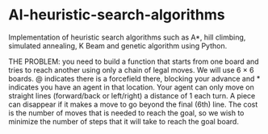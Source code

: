 # AI-heuristic-search-algorithms
Implementation of heuristic search algorithms such as A*, hill climbing, simulated annealing, K Beam and genetic algorithm using Python.

THE PROBLEM:
you need to build a function that starts from one board and tries to reach another using only a chain of legal moves. We will use 6 × 6 boards. @  indicates there is a forcefield there, blocking your advance and * indicates you have an agent in that location.
 Your agent can only move on straight lines (forward/back or
left/right) a distance of 1 each turn. A piece can disappear if it makes a move to go beyond the final (6th) line. The cost is the number of moves that is needed to reach the goal, so we
wish to minimize the number of steps that it will take to reach the goal board.
